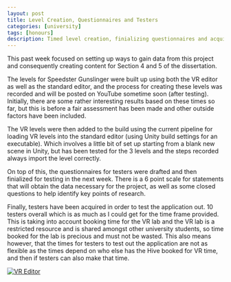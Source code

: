 ```yaml
---
layout: post
title: Level Creation, Questionnaires and Testers
categories: [university]
tags: [honours]
description: Timed level creation, finializing questionnaires and acquiring testers.
---
```


This past week focused on setting up ways to gain data from this project and consequently creating content for Section 4 and 5 of the dissertation. 

The levels for Speedster Gunslinger were built up using both the VR editor as well as the standard editor, and the process for creating these levels was recorded and will be posted on YouTube sometime soon (after testing). Initially, there are some rather interesting results based on these times so far, but this is before a fair assessment has been made and other outside factors have been included.

The VR levels were then added to the build using the current pipeline for loading VR levels into the standard editor (using Unity build settings for an executable). Which involves a little bit of set up starting from a blank new scene in Unity, but has been tested for the 3 levels and the steps recorded always import the level correctly.

On top of this, the questionnaires for testers were drafted and then finialized for testing in the next week. There is a 6 point scale for statements that will obtain the data necessary for the project, as well as some closed questions to help identify key points of research.

Finally, testers have been acquired in order to test the application out. 10 testers overall which is as much as I could get for the time frame provided. This is taking into account booking time for the VR lab and the VR lab is a restricted resource and is shared amongst other university students, so time booked for the lab is precious and must not be wasted. This also means however, that the times for testers to test out the application are not as flexible as the times depend on who else has the Hive booked for VR time, and then if testers can also make that time.

[![VR Editor](https://i.ytimg.com/vi/FV92HVpOVJg/hqdefault.jpg?custom=true&w=168&h=94&stc=true&jpg444=true&jpgq=90&sp=68&sigh=tncdSuGdqS6wMmKkgla3XBu9Uvg)](https://www.youtube.com/watch?v=FV92HVpOVJg&list=PL1virZg-w1uLvvrQjVuYnWuFamdx_-3ku&index=1)